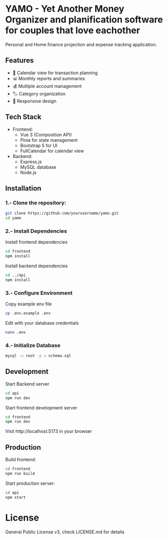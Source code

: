 # YAMO - Yet Another Money Organizer and planification software for couples that love eachother

Personal and Home finance projection and expense tracking application.

## Features

- 📅 Calendar view for transaction planning
- 📊 Monthly reports and summaries
- 💰 Multiple account management
- 🏷️ Category organization
- 📱 Responsive design

## Tech Stack

- Frontend:
  - Vue 3 (Composition API)
  - Pinia for state management
  - Bootstrap 5 for UI
  - FullCalendar for calendar view
- Backend:
  - Express.js
  - MySQL database
  - Node.js

## Installation

### 1.- Clone the repository:
```bash
git clone https://github.com/yourusername/yamo.git
cd yamo
```

### 2.- Install Dependencies
Install frontend dependencies
```bash
cd frontend
npm install
```
Install backend dependencies
```bash
cd ../api
npm install
```
### 3.- Configure Environment

Copy example env file

```bash
cp .env.example .env
```

Edit with your database credentials
```bash
nano .env
```

### 4.- Initialize Database
```bash
mysql -u root -p < schema.sql
```

## Development

Start Backend server
```bash
cd api
npm run dev
```

Start frontend development server
```bash
cd frontend
npm run dev
```

Visit http://localhost:5173 in your browser

## Production

Build frontend:
```bash
cd frontend
npm run build
```

Start production server:
```bash
cd api
npm start
```
# License
General Public License v3, check LICENSE.md for details